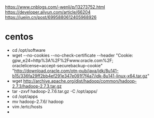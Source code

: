 https://www.cnblogs.com/-wenli/p/13273752.html
https://developer.aliyun.com/article/66204
https://juejin.cn/post/6995880612405968926

# centos

* cd /opt/software
* wget --no-cookies --no-check-certificate --header "Cookie: gpw_e24=http%3A%2F%2Fwww.oracle.com%2F; oraclelicense=accept-securebackup-cookie" "http://download.oracle.com/otn-pub/java/jdk/8u141-b15/336fa29ff2bb4ef291e347e091f7f4a7/jdk-8u141-linux-x64.tar.gz"
* wget http://archive.apache.org/dist/hadoop/common/hadoop-2.7.3/hadoop-2.7.3.tar.gz
* tar -zxvf hadoop-2.7.6.tar.gz -C /opt/apps/
* cd /opt/apps
* mv hadoop-2.7.6/ hadoop
* vim /ertc/hosts
* 

